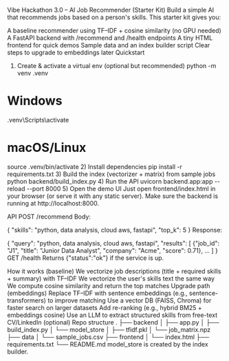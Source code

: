 Vibe Hackathon 3.0 – AI Job Recommender (Starter Kit)
Build a simple AI that recommends jobs based on a person's skills. This starter kit gives you:

A baseline recommender using TF–IDF + cosine similarity (no GPU needed)
A FastAPI backend with /recommend and /health endpoints
A tiny HTML frontend for quick demos
Sample data and an index builder script
Clear steps to upgrade to embeddings later
Quickstart
1) Create & activate a virtual env (optional but recommended)
python -m venv .venv
# Windows
.venv\Scripts\activate
# macOS/Linux
source .venv/bin/activate
2) Install dependencies
pip install -r requirements.txt
3) Build the index (vectorizer + matrix) from sample jobs
python backend/build_index.py
4) Run the API
uvicorn backend.app:app --reload --port 8000
5) Open the demo UI
Just open frontend/index.html in your browser (or serve it with any static server). Make sure the backend is running at http://localhost:8000.

API
POST /recommend
Body:

{
  "skills": "python, data analysis, cloud aws, fastapi",
  "top_k": 5
}
Response:

{
  "query": "python, data analysis, cloud aws, fastapi",
  "results": [
    {"job_id": "J1", "title": "Junior Data Analyst", "company": "Acme", "score": 0.71},
    ...
  ]
}
GET /health
Returns {"status":"ok"} if the service is up.

How it works (baseline)
We vectorize job descriptions (title + required skills + summary) with TF–IDF
We vectorize the user's skills text the same way
We compute cosine similarity and return the top matches
Upgrade path (embeddings)
Replace TF–IDF with sentence embeddings (e.g., sentence-transformers) to improve matching
Use a vector DB (FAISS, Chroma) for faster search on larger datasets
Add re-ranking (e.g., hybrid BM25 + embeddings cosine)
Use an LLM to extract structured skills from free-text CV/LinkedIn (optional)
Repo structure
.
├── backend
│   ├── app.py
│   ├── build_index.py
│   └── model_store
│       ├── tfidf.pkl
│       └── job_matrix.npz
├── data
│   └── sample_jobs.csv
├── frontend
│   └── index.html
├── requirements.txt
└── README.md
model_store is created by the index builder.

